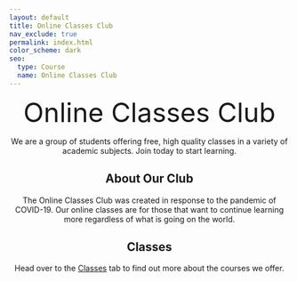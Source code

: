 ```yaml
---
layout: default
title: Online Classes Club
nav_exclude: true
permalink: index.html
color_scheme: dark
seo:
  type: Course
  name: Online Classes Club
---
```


<center>
<font size="+10"> Online Classes Club </font>

  <p> We are a group of students offering free, high quality classes in a variety of academic subjects. Join today to start learning. </p>

  <h2 style="text-align:center"> About Our Club </h2>
  The Online Classes Club was created in response to the pandemic of COVID-19. Our online classes are for those that want to continue learning more regardless of what is   going on the world.

  <h2 style="text-align:center"> Classes </h2>
  Head over to the <a href="/classes/">Classes</a> tab to find out more about the courses we offer.
  
</center>
